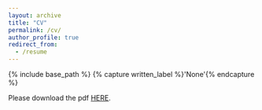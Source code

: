 ```yaml
---
layout: archive
title: "CV"
permalink: /cv/
author_profile: true
redirect_from:
  - /resume
---
```


{% include base_path %}
{% capture written_label %}'None'{% endcapture %}

Please download the pdf <u><a href="https://github.com/AXIHIXA/axihixa.github.io/tree/master/files/Resume_XIHAN.pdf">HERE</a></u>.
